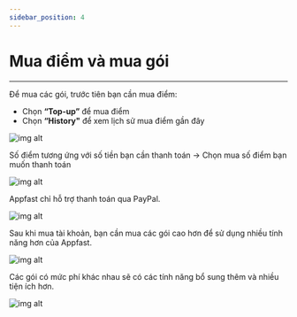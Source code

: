 ```yaml
---
sidebar_position: 4
---
```


# Mua điểm và mua gói

---
Để mua các gói, trước tiên bạn cần mua điểm:
- Chọn **“Top-up”** để mua điểm
- Chọn **“History"** để xem lịch sử mua điểm gần đây

![img alt](/img/start/points/200507-huong-dan-mua-diem-va-mua-goi-03.jpg)

Số điểm tương ứng với số tiền bạn cần thanh toán -> Chọn mua số điểm bạn muốn thanh toán

![img alt](/img/start/points/200507-huong-dan-mua-diem-va-mua-goi-04.jpg)

Appfast chỉ hỗ trợ thanh toán qua PayPal.

![img alt](/img/start/points/200507-huong-dan-mua-diem-va-mua-goi-05.jpg)

Sau khi mua tài khoản, bạn cần mua các gói cao hơn để sử dụng nhiều tính năng hơn của Appfast.

![img alt](/img/start/points/200507-huong-dan-mua-diem-va-mua-goi-01.jpg)

Các gói có mức phí khác nhau sẽ có các tính năng bổ sung thêm và nhiều tiện ích hơn.

![img alt](/img/start/points/200507-huong-dan-mua-diem-va-mua-goi-02.jpg)
